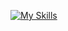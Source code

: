 <!---
[![Top Langs](https://github-readme-stats.vercel.app/api/top-langs/?username=yuintei&layout=compact&theme=dark&langs_count=10)](https://github.com/anuraghazra/github-readme-stats)
--->

[![My Skills](https://skillicons.dev/icons?i=ts,html,css,react,nextjs)](https://skillicons.dev)

<!---
yuintei/yuintei is a ✨ special ✨ repository because its `README.md` (this file) appears on your GitHub profile.
You can click the Preview link to take a look at your changes.
--->

